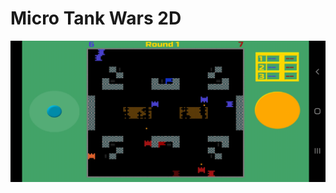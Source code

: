 
Micro Tank Wars 2D
====================
![microtankwars2d](https://github.com/ramilxyz/microtankwars2d_source/blob/master/android/screenshot_Micro_Tank_Wars_2D.jpg?raw=true)

